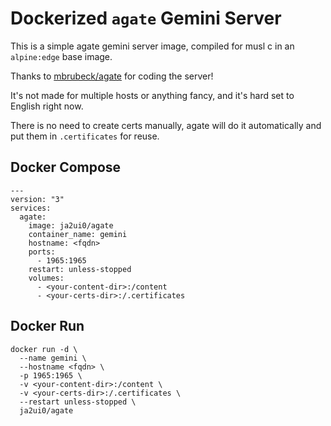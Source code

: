 # Dockerized `agate` Gemini Server

This is a simple agate gemini server image, compiled for musl c in an `alpine:edge` base image.

Thanks to [mbrubeck/agate](https://github.com/mbrubeck/agate) for coding the server!

It's not made for multiple hosts or anything fancy, and it's hard set to English right now.

There is no need to create certs manually, agate will do it automatically and put them in `.certificates` for reuse.

## Docker Compose
```
---
version: "3"
services:
  agate:
    image: ja2ui0/agate
    container_name: gemini
    hostname: <fqdn>
    ports:
      - 1965:1965
    restart: unless-stopped
    volumes:
      - <your-content-dir>:/content
      - <your-certs-dir>:/.certificates
```
## Docker Run
```
docker run -d \
  --name gemini \
  --hostname <fqdn> \
  -p 1965:1965 \
  -v <your-content-dir>:/content \
  -v <your-certs-dir>:/.certificates \
  --restart unless-stopped \
  ja2ui0/agate
```
